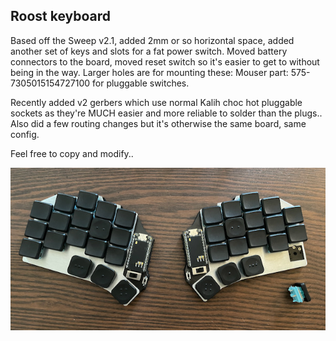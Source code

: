 ## Roost keyboard

Based off the Sweep v2.1, added 2mm or so horizontal space, added another set of keys and slots for a fat power switch. Moved battery connectors to the board, moved reset switch so it's easier to get to without being in the way. Larger holes are for mounting these: Mouser part: 575-7305015154727100 for pluggable switches.

Recently added v2 gerbers which use normal Kalih choc hot pluggable sockets as they're MUCH easier and more reliable to solder than the plugs.. Also did a few routing changes but it's otherwise the same board, same config.

Feel free to copy and modify..

![image](hardware/roost.jpg)
